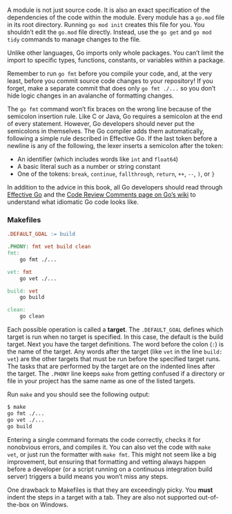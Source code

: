 A module is not just source code. It is also an exact specification of the dependencies of the code within the module. Every module has a `go.mod` file in its root directory. Running `go mod init` creates this file for you. You shouldn’t edit the `go.mod` file directly. Instead, use the `go get` and `go mod tidy` commands to manage changes to the file.

Unlike other languages, Go imports only whole packages. You can’t limit the import to specific types, functions, constants, or variables within a package.

Remember to run `go fmt` before you compile your code, and, at the very least, before you commit source code changes to your repository! If you forget, make a separate commit that does only `go fmt ./...` so you don’t hide logic changes in an avalanche of formatting changes.

The `go fmt` command won’t fix braces on the wrong line because of the semicolon insertion rule. Like C or Java, Go requires a semicolon at the end of every statement. However, Go developers should never put the semicolons in themselves. The Go compiler adds them automatically, following a simple rule described in Effective Go. If the last token before a newline is any of the following, the lexer inserts a semicolon after the token:

- An identifier (which includes words like `int` and `float64`) 
- A basic literal such as a number or string constant 
- One of the tokens: `break`, `continue`, `fallthrough`, `return`, `++`, `--`, `)`, or `}`

In addition to the advice in this book, all Go developers should read through [Effective Go](https://go.dev/doc/effective_go) and the [Code Review Comments page on Go’s wiki](https://go.dev/wiki/CodeReviewComments) to understand what idiomatic Go code looks like.

### Makefiles

```makefile
.DEFAULT_GOAL := build

.PHONY: fmt vet build clean
fmt:
	go fmt ./...

vet: fmt
	go vet ./...

build: vet
	go build

clean:
	go clean
```

Each possible operation is called a **target**. The `.DEFAULT_GOAL` defines which target is run when no target is specified. In this case, the default is the build target. Next you have the target definitions. The word before the colon (`:`) is the name of the target. Any words after the target (like `vet` in the line `build: vet`) are the other targets that must be run before the specified target runs. The tasks that are performed by the target are on the indented lines after the target. The `.PHONY` line keeps `make` from getting confused if a directory or file in your project has the same name as one of the listed targets.

Run `make` and you should see the following output:

```bash
$ make 
go fmt ./...
go vet ./...
go build
```

Entering a single command formats the code correctly, checks it for nonobvious errors, and compiles it. You can also vet the code with `make vet`, or just run the formatter with `make fmt`. This might not seem like a big improvement, but ensuring that formatting and vetting always happen before a developer (or a script running on a continuous integration build server) triggers a build means you won’t miss any steps.

One drawback to Makefiles is that they are exceedingly picky. You **must** indent the steps in a target with a tab. They are also not supported out-of-the-box on Windows.

